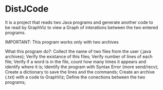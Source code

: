 # DistJCode
It is a project that reads two Java programs and generate another code to be read by GraphViz to view a Graph of interations between the two entered programs.

IMPORTANT: This program works only with two archives

   What this program do?:
    Collect the name of two files from the user (.java archives);
    Verify the existance of this files;
    Verify number of lines of each file;
    Verify if a word is in the file, count how many times it appears and identify where it is;
    Identify the program with Syntax Error (more send/recv);
    Create a dictionary to save the lines and the commands;
    Create an archive (.txt) with a code to GraphViz;
    Define the conections between the two programs;
